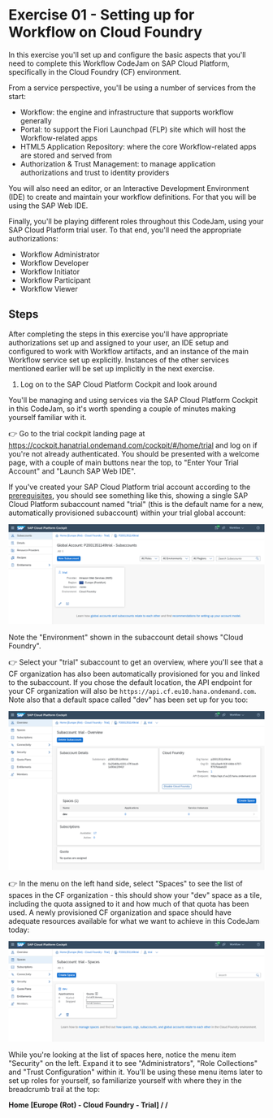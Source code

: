# Exercise 01 - Setting up for Workflow on Cloud Foundry

In this exercise you'll set up and configure the basic aspects that you'll need to complete this Workflow CodeJam on SAP Cloud Platform, specifically in the Cloud Foundry (CF) environment.

From a service perspective, you'll be using a number of services from the start:

- Workflow: the engine and infrastructure that supports workflow generally
- Portal: to support the Fiori Launchpad (FLP) site which will host the Workflow-related apps
- HTML5 Application Repository: where the core Workflow-related apps are stored and served from
- Authorization & Trust Management: to manage application authorizations and trust to identity providers

You will also need an editor, or an Interactive Development Environment (IDE) to create and maintain your workflow definitions. For that you will be using the SAP Web IDE.

Finally, you'll be playing different roles throughout this CodeJam, using your SAP Cloud Platform trial user. To that end, you'll need the appropriate authorizations:

- Workflow Administrator
- Workflow Developer
- Workflow Initiator
- Workflow Participant
- Workflow Viewer

## Steps

After completing the steps in this exercise you'll have appropriate authorizations set up and assigned to your user, an IDE setup and configured to work with Workflow artifacts, and an instance of the main Workflow service set up explicitly. Instances of the other services mentioned earlier will be set up implicitly in the next exercise.

1. Log on to the SAP Cloud Platform Cockpit and look around

You'll be managing and using services via the SAP Cloud Platform Cockpit in this CodeJam, so it's worth spending a couple of minutes making yourself familiar with it.

:point_right: Go to the trial cockpit landing page at <https://cockpit.hanatrial.ondemand.com/cockpit/#/home/trial> and log on if you're not already authenticated. You should be presented with a welcome page, with a couple of main buttons near the top, to "Enter Your Trial Account" and "Launch SAP Web IDE".

If you've created your SAP Cloud Platform trial account according to the [prerequisites](../../prerequisites.md), you should see something like this, showing a single SAP Cloud Platform subaccount named "trial" (this is the default name for a new, automatically provisioned subaccount) within your trial global account:

![trial subaccount shown within global account](subaccounts.png)

Note the "Environment" shown in the subaccount detail shows "Cloud Foundry".

:point_right: Select your "trial" subaccount to get an overview, where you'll see that a CF organization has also been automatically provisioned for you and linked to the subaccount. If you chose the default location, the API endpoint for your CF organization will also be `https://api.cf.eu10.hana.ondemand.com`. Note also that a default space called "dev" has been set up for you too:

![subaccount overview](subaccountoverview.png)

:point_right: In the menu on the left hand side, select "Spaces" to see the list of spaces in the CF organization - this should show your "dev" space as a tile, including the quota assigned to it and how much of that quota has been used. A newly provisioned CF organization and space should have adequate resources available for what we want to achieve in this CodeJam today:

![space detail](spacedetail.png)

While you're looking at the list of spaces here, notice the menu item "Security" on the left. Expand it to see "Administrators", "Role Collections" and "Trust Configuration" within it. You'll be using these menu items later to set up roles for yourself, so familiarize yourself with where they in the breadcrumb trail at the top:

**Home [Europe (Rot) - Cloud Foundry - Trial] / <your trial global account> / <your trial subaccount>**



